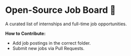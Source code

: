 # Open-Source Job Board 🚀
A curated list of internships and full-time job opportunities.

**How to Contribute:**
- Add job postings in the correct folder.
- Submit new jobs via Pull Requests.
